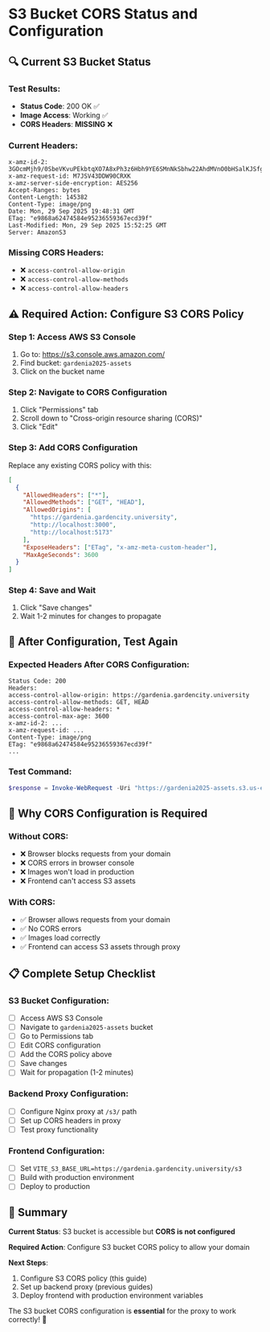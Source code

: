 # S3 Bucket CORS Status and Configuration

## 🔍 Current S3 Bucket Status

### Test Results:
- **Status Code**: 200 OK ✅
- **Image Access**: Working ✅
- **CORS Headers**: **MISSING** ❌

### Current Headers:
```
x-amz-id-2: 3GOcmMjh9/0SbeVKvuPEkbtqXO7A8xPh3z6Hbh9YE6SMnNkSbhw22AhdMVnO0bHSalKJSfgl48w=
x-amz-request-id: M7JSV43DDW90CRXK
x-amz-server-side-encryption: AES256
Accept-Ranges: bytes
Content-Length: 145382
Content-Type: image/png
Date: Mon, 29 Sep 2025 19:48:31 GMT
ETag: "e9868a62474584e95236559367ecd39f"
Last-Modified: Mon, 29 Sep 2025 15:52:25 GMT
Server: AmazonS3
```

### Missing CORS Headers:
- ❌ `access-control-allow-origin`
- ❌ `access-control-allow-methods`
- ❌ `access-control-allow-headers`

## ⚠️ Required Action: Configure S3 CORS Policy

### Step 1: Access AWS S3 Console
1. Go to: https://s3.console.aws.amazon.com/
2. Find bucket: `gardenia2025-assets`
3. Click on the bucket name

### Step 2: Navigate to CORS Configuration
1. Click "Permissions" tab
2. Scroll down to "Cross-origin resource sharing (CORS)"
3. Click "Edit"

### Step 3: Add CORS Configuration
Replace any existing CORS policy with this:

```json
[
  {
    "AllowedHeaders": ["*"],
    "AllowedMethods": ["GET", "HEAD"],
    "AllowedOrigins": [
      "https://gardenia.gardencity.university",
      "http://localhost:3000",
      "http://localhost:5173"
    ],
    "ExposeHeaders": ["ETag", "x-amz-meta-custom-header"],
    "MaxAgeSeconds": 3600
  }
]
```

### Step 4: Save and Wait
1. Click "Save changes"
2. Wait 1-2 minutes for changes to propagate

## 🧪 After Configuration, Test Again

### Expected Headers After CORS Configuration:
```
Status Code: 200
Headers:
access-control-allow-origin: https://gardenia.gardencity.university
access-control-allow-methods: GET, HEAD
access-control-allow-headers: *
access-control-max-age: 3600
x-amz-id-2: ...
x-amz-request-id: ...
Content-Type: image/png
ETag: "e9868a62474584e95236559367ecd39f"
...
```

### Test Command:
```powershell
$response = Invoke-WebRequest -Uri "https://gardenia2025-assets.s3.us-east-1.amazonaws.com/event-images/rhythmic-elements.png" -Method HEAD -Headers @{"Origin"="https://gardenia.gardencity.university"}; Write-Host "Status Code: $($response.StatusCode)"; $response.Headers.GetEnumerator() | Where-Object {$_.Key -like "*access*" -or $_.Key -like "*allow*"} | ForEach-Object { Write-Host "$($_.Key): $($_.Value)" }
```

## 🚨 Why CORS Configuration is Required

### Without CORS:
- ❌ Browser blocks requests from your domain
- ❌ CORS errors in browser console
- ❌ Images won't load in production
- ❌ Frontend can't access S3 assets

### With CORS:
- ✅ Browser allows requests from your domain
- ✅ No CORS errors
- ✅ Images load correctly
- ✅ Frontend can access S3 assets through proxy

## 📋 Complete Setup Checklist

### S3 Bucket Configuration:
- [ ] Access AWS S3 Console
- [ ] Navigate to `gardenia2025-assets` bucket
- [ ] Go to Permissions tab
- [ ] Edit CORS configuration
- [ ] Add the CORS policy above
- [ ] Save changes
- [ ] Wait for propagation (1-2 minutes)

### Backend Proxy Configuration:
- [ ] Configure Nginx proxy at `/s3/` path
- [ ] Set up CORS headers in proxy
- [ ] Test proxy functionality

### Frontend Configuration:
- [ ] Set `VITE_S3_BASE_URL=https://gardenia.gardencity.university/s3`
- [ ] Build with production environment
- [ ] Deploy to production

## 🎯 Summary

**Current Status**: S3 bucket is accessible but **CORS is not configured**

**Required Action**: Configure S3 bucket CORS policy to allow your domain

**Next Steps**:
1. Configure S3 CORS policy (this guide)
2. Set up backend proxy (previous guides)
3. Deploy frontend with production environment variables

The S3 bucket CORS configuration is **essential** for the proxy to work correctly! 🚀
